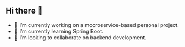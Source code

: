 ## Hi there 👋

<!--
**dilmi214/dilmi214** is a ✨ _special_ ✨ repository because its `README.md` (this file) appears on your GitHub profile.
-->
- 🔭 I’m currently working on a mocroservice-based personal project.
- 🌱 I’m currently learning Spring Boot.
- 👯 I’m looking to collaborate on backend development.

